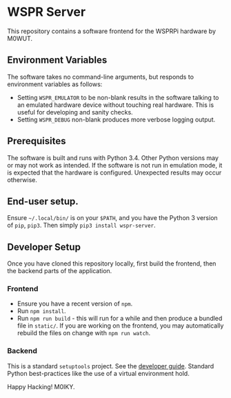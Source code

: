 # WSPR Server

This repository contains a software frontend for the WSPRPi hardware by M0WUT.

## Environment Variables

The software takes no command-line arguments, but responds to environment variables as follows:
* Setting `WSPR_EMULATOR` to be non-blank results in the software talking to an emulated hardware device without touching real hardware. This is useful for developing and sanity checks.
* Setting `WSPR_DEBUG` non-blank produces more verbose logging output.

## Prerequisites
The software is built and runs with Python 3.4.
Other Python versions may or may not work as intended.
If the software is not run in emulation mode, it is expected that the hardware is configured. Unexpected results may occur otherwise.

## End-user setup.

Ensure `~/.local/bin/` is on your `$PATH`, and you have the Python 3 version of `pip`, `pip3`.
Then simply `pip3 install wspr-server`.

## Developer Setup
Once you have cloned this repository locally, first build the frontend, then the backend parts of the application.

### Frontend
* Ensure you have a recent version of `npm`.
* Run `npm install`.
* Run `npm run build` - this will run for a while and then produce a bundled file in `static/`. If you are working on the frontend, you may automatically rebuild the files on change with `npm run watch`.

### Backend
This is a standard `setuptools` project. See the [developer guide](http://setuptools.readthedocs.io/en/latest/setuptools.html).
Standard Python best-practices like the use of a virtual environment hold.

Happy Hacking! M0IKY.
